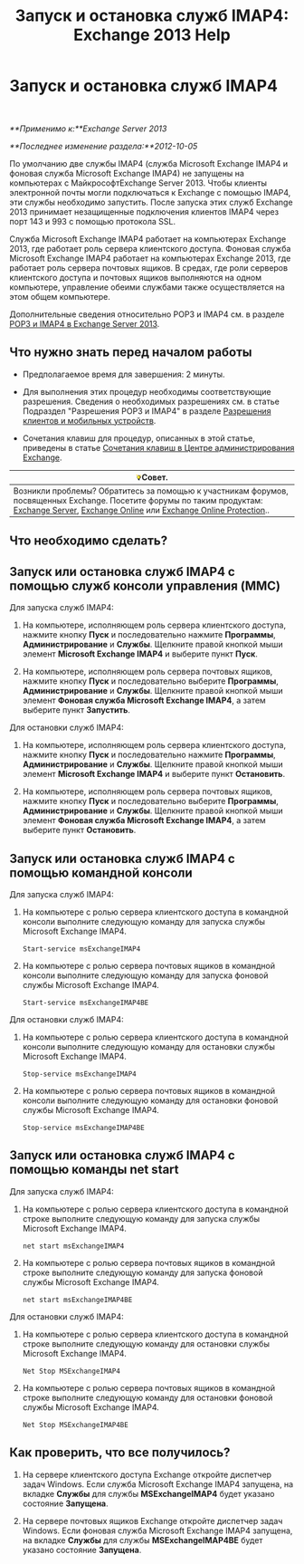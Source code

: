 ﻿---
title: 'Запуск и остановка служб IMAP4: Exchange 2013 Help'
TOCTitle: Запуск и остановка служб IMAP4
ms:assetid: a52db4bd-69a6-47b2-acf3-d9d8571c7a87
ms:mtpsurl: https://technet.microsoft.com/ru-ru/library/Bb124022(v=EXCHG.150)
ms:contentKeyID: 50488803
ms.date: 04/30/2018
mtps_version: v=EXCHG.150
ms.translationtype: HT
---

# Запуск и остановка служб IMAP4

 

_**Применимо к:**Exchange Server 2013_

_**Последнее изменение раздела:**2012-10-05_

По умолчанию две службы IMAP4 (служба Microsoft Exchange IMAP4 и фоновая служба Microsoft Exchange IMAP4) не запущены на компьютерах с МайкрософтExchange Server 2013. Чтобы клиенты электронной почты могли подключаться к Exchange с помощью IMAP4, эти службы необходимо запустить. После запуска этих служб Exchange 2013 принимает незащищенные подключения клиентов IMAP4 через порт 143 и 993 с помощью протокола SSL.

Служба Microsoft Exchange IMAP4 работает на компьютерах Exchange 2013, где работает роль сервера клиентского доступа. Фоновая служба Microsoft Exchange IMAP4 работает на компьютерах Exchange 2013, где работает роль сервера почтовых ящиков. В средах, где роли серверов клиентского доступа и почтовых ящиков выполняются на одном компьютере, управление обеими службами также осуществляется на этом общем компьютере.

Дополнительные сведения относительно POP3 и IMAP4 см. в разделе [POP3 и IMAP4 в Exchange Server 2013](pop3-and-imap4-in-exchange-server-2013-exchange-2013-help.md).

## Что нужно знать перед началом работы

  - Предполагаемое время для завершения: 2 минуты.

  - Для выполнения этих процедур необходимы соответствующие разрешения. Сведения о необходимых разрешениях см. в статье Подраздел "Разрешения POP3 и IMAP4" в разделе [Разрешения клиентов и мобильных устройств](clients-and-mobile-devices-permissions-exchange-2013-help.md).

  - Сочетания клавиш для процедур, описанных в этой статье, приведены в статье [Сочетания клавиш в Центре администрирования Exchange](keyboard-shortcuts-in-the-exchange-admin-center-exchange-online-protection-help.md).

<table>
<thead>
<tr class="header">
<th><img src="images/Bb124558.tip(EXCHG.150).gif" title="Совет" alt="Совет" />Совет.</th>
</tr>
</thead>
<tbody>
<tr class="odd">
<td>Возникли проблемы? Обратитесь за помощью к участникам форумов, посвященных Exchange. Посетите форумы по таким продуктам: <a href="https://go.microsoft.com/fwlink/p/?linkid=60612">Exchange Server</a>, <a href="https://go.microsoft.com/fwlink/p/?linkid=267542">Exchange Online</a> или <a href="https://go.microsoft.com/fwlink/p/?linkid=285351">Exchange Online Protection</a>..</td>
</tr>
</tbody>
</table>


## Что необходимо сделать?

## Запуск или остановка служб IMAP4 с помощью служб консоли управления (MMC)

Для запуска служб IMAP4:

1.  На компьютере, исполняющем роль сервера клиентского доступа, нажмите кнопку **Пуск** и последовательно нажмите **Программы**, **Администрирование** и **Службы**. Щелкните правой кнопкой мыши элемент **Microsoft Exchange IMAP4** и выберите пункт **Пуск**.

2.  На компьютере, исполняющем роль сервера почтовых ящиков, нажмите кнопку **Пуск** и последовательно выберите **Программы**, **Администрирование** и **Службы**. Щелкните правой кнопкой мыши элемент **Фоновая служба Microsoft Exchange IMAP4**, а затем выберите пункт **Запустить**.

Для остановки служб IMAP4:

1.  На компьютере, исполняющем роль сервера клиентского доступа, нажмите кнопку **Пуск** и последовательно нажмите **Программы**, **Администрирование** и **Службы**. Щелкните правой кнопкой мыши элемент **Microsoft Exchange IMAP4** и выберите пункт **Остановить**.

2.  На компьютере, исполняющем роль сервера почтовых ящиков, нажмите кнопку **Пуск** и последовательно выберите **Программы**, **Администрирование** и **Службы**. Щелкните правой кнопкой мыши элемент **Фоновая служба Microsoft Exchange IMAP4**, а затем выберите пункт **Остановить**.

## Запуск или остановка служб IMAP4 с помощью командной консоли

Для запуска служб IMAP4:

1.  На компьютере с ролью сервера клиентского доступа в командной консоли выполните следующую команду для запуска службы Microsoft Exchange IMAP4.
    
        Start-service msExchangeIMAP4

2.  На компьютере с ролью сервера почтовых ящиков в командной консоли выполните следующую команду для запуска фоновой службы Microsoft Exchange IMAP4.
    
        Start-service msExchangeIMAP4BE

Для остановки служб IMAP4:

1.  На компьютере с ролью сервера клиентского доступа в командной консоли выполните следующую команду для остановки службы Microsoft Exchange IMAP4.
    
        Stop-service msExchangeIMAP4

2.  На компьютере с ролью сервера почтовых ящиков в командной консоли выполните следующую команду для остановки фоновой службы Microsoft Exchange IMAP4.
    
        Stop-service msExchangeIMAP4BE

## Запуск или остановка служб IMAP4 с помощью команды net start

Для запуска служб IMAP4:

1.  На компьютере с ролью сервера клиентского доступа в командной строке выполните следующую команду для запуска службы Microsoft Exchange IMAP4.
    
        net start msExchangeIMAP4

2.  На компьютере с ролью сервера почтовых ящиков в командной строке выполните следующую команду для запуска фоновой службы Microsoft Exchange IMAP4.
    
        net start msExchangeIMAP4BE

Для остановки служб IMAP4:

1.  На компьютере с ролью сервера клиентского доступа в командной строке выполните следующую команду для остановки службы Microsoft Exchange IMAP4.
    
        Net Stop MSExchangeIMAP4

2.  На компьютере с ролью сервера почтовых ящиков в командной строке выполните следующую команду для остановки фоновой службы Microsoft Exchange IMAP4.
    
        Net Stop MSExchangeIMAP4BE

## Как проверить, что все получилось?

1.  На сервере клиентского доступа Exchange откройте диспетчер задач Windows. Если служба Microsoft Exchange IMAP4 запущена, на вкладке **Службы** для службы **MSExchangeIMAP4** будет указано состояние **Запущена**.

2.  На сервере почтовых ящиков Exchange откройте диспетчер задач Windows. Если фоновая служба Microsoft Exchange IMAP4 запущена, на вкладке **Службы** для службы **MSExchangeIMAP4BE** будет указано состояние **Запущена**.

